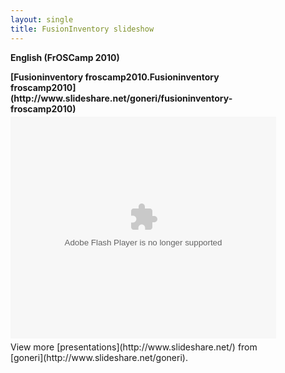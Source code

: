 ```yaml
---
layout: single
title: FusionInventory slideshow
---
```


<strong>English (FrOSCamp 2010)</strong>
<div style="width:425px" id="__ss_5261935"><strong style="display:block;margin:12px 0 4px">[Fusioninventory froscamp2010.Fusioninventory froscamp2010](http://www.slideshare.net/goneri/fusioninventory-froscamp2010)</strong><object id="__sse5261935" width="425" height="355"><param name="movie" value="http://static.slidesharecdn.com/swf/ssplayer2.swf?doc=fusioninventory-froscamp2010-100922162927-phpapp02&stripped_title=fusioninventory-froscamp2010&userName=goneri" /><param name="allowFullScreen" value="true"/><param name="allowScriptAccess" value="always"/><embed name="__sse5261935" src="http://static.slidesharecdn.com/swf/ssplayer2.swf?doc=fusioninventory-froscamp2010-100922162927-phpapp02&stripped_title=fusioninventory-froscamp2010&userName=goneri" type="application/x-shockwave-flash" allowscriptaccess="always" allowfullscreen="true" width="425" height="355"></embed></object><div style="padding:5px 0 12px">View more [presentations](http://www.slideshare.net/) from [goneri](http://www.slideshare.net/goneri).</div></div>

